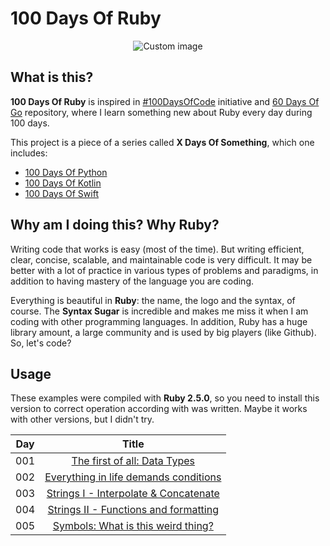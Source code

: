 # 100 Days Of Ruby

<p align="center">
  <img src="https://raw.github.com/marcosvbras/100-days-of-ruby/master/images/ruby.png" alt="Custom image"/>
</p>

## What is this?

**100 Days Of Ruby** is inspired in [#100DaysOfCode](https://medium.freecodecamp.org/join-the-100daysofcode-556ddb4579e4) initiative and [60 Days Of Go](https://github.com/cassiobotaro/60-days-of-go) repository, where I learn something new about Ruby every day during 100 days.

This project is a piece of a series called **X Days Of Something**, which one includes:
- [100 Days Of Python](https://github.com/marcosvbras/100-days-of-python)
- [100 Days Of Kotlin](https://github.com/marcosvbras/100-days-of-kotlin)
- [100 Days Of Swift](https://github.com/marcosvbras/100-days-of-swift)

## Why am I doing this? Why Ruby?

Writing code that works is easy (most of the time). But writing efficient, clear, concise, scalable, and maintainable code is very difficult. It may be better with a lot of practice in various types of problems and paradigms, in addition to having mastery of the language you are coding.

Everything is beautiful in **Ruby**: the name, the logo and the syntax, of course. The **Syntax Sugar** is incredible and makes me miss it when I am coding with other programming languages. In addition, Ruby has a huge library amount, a large community and is used by big players (like Github). So, let's code?

## Usage

These examples were compiled with **Ruby 2.5.0**, so you need to install this version to correct operation according with was written. Maybe it works with other versions, but I didn't try.

| Day | Title      |
| --- |:----------:|
| 001 | [The first of all: Data Types](day001/)|
| 002 | [Everything in life demands conditions](day002/)|
| 003 | [Strings I - Interpolate & Concatenate](day003/)|
| 004 | [Strings II - Functions and formatting](day004/)|
| 005 | [Symbols: What is this weird thing?](day005/)|
